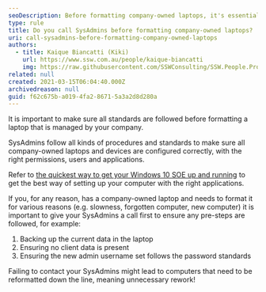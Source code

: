 ```yaml
---
seoDescription: Before formatting company-owned laptops, it's essential to consult with SysAdmins to ensure compliance with company standards and avoid unnecessary rework.
type: rule
title: Do you call SysAdmins before formatting company-owned laptops?
uri: call-sysadmins-before-formatting-company-owned-laptops
authors:
  - title: Kaique Biancatti (Kiki)
    url: https://www.ssw.com.au/people/kaique-biancatti
    img: https://raw.githubusercontent.com/SSWConsulting/SSW.People.Profiles/main/Kaique-Biancatti/Images/Kaique-Biancatti-Square.jpg
related: null
created: 2021-03-15T06:04:40.000Z
archivedreason: null
guid: f62c675b-a019-4fa2-8671-5a3a2d8d280a
---
```


It is important to make sure all standards are followed before formatting a laptop that is managed by your company.

SysAdmins follow all kinds of procedures and standards to make sure all company-owned laptops and devices are configured correctly, with the right permissions, users and applications.

Refer to [the quickest way to get your Windows 10 SOE up and running](/do-you-know-the-quickest-way-to-get-your-windows-10-soe-up-and-running) to get the best way of setting up your computer with the right applications.

<!--endintro-->

If you, for any reason, has a company-owned laptop and needs to format it for various reasons (e.g. slowness, forgotten computer, new computer) it is important to give your SysAdmins a call first to ensure any pre-steps are followed, for example:

1. Backing up the current data in the laptop
2. Ensuring no client data is present
3. Ensuring the new admin username set follows the password standards

Failing to contact your SysAdmins might lead to computers that need to be reformatted down the line, meaning unnecessary rework!
